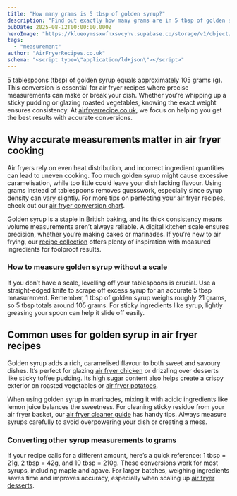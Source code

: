 ```yaml
---
title: "How many grams is 5 tbsp of golden syrup?"
description: "Find out exactly how many grams are in 5 tbsp of golden syrup for perfect air fryer recipes every time."
pubDate: 2025-08-12T00:00:00.000Z
heroImage: "https://klueoymssxwfnxsvcyhv.supabase.co/storage/v1/object/public/md/how-many-grams-is-5-tbsp-of-golden-syrup-3d2cd202.webp"
tags:
  - "measurement"
author: "AirFryerRecipes.co.uk"
schema: "<script type=\"application/ld+json\"></script>"
---
```


<p>5 tablespoons (tbsp) of golden syrup equals approximately 105 grams (g). This conversion is essential for air fryer recipes where precise measurements can make or break your dish. Whether you’re whipping up a sticky pudding or glazing roasted vegetables, knowing the exact weight ensures consistency. At <a href=https://www.airfryerrecipe.co.uk/>airfryerrecipe.co.uk</a>, we focus on helping you get the best results with accurate conversions.</p>  

<h2>Why accurate measurements matter in air fryer cooking</h2>  
<p>Air fryers rely on even heat distribution, and incorrect ingredient quantities can lead to uneven cooking. Too much golden syrup might cause excessive caramelisation, while too little could leave your dish lacking flavour. Using grams instead of tablespoons removes guesswork, especially since syrup density can vary slightly. For more tips on perfecting your air fryer recipes, check out our <a href=https://www.airfryerrecipe.co.uk/air-fryer-conversion-chart>air fryer conversion chart</a>.</p>  

<p>Golden syrup is a staple in British baking, and its thick consistency means volume measurements aren’t always reliable. A digital kitchen scale ensures precision, whether you’re making cakes or marinades. If you’re new to air frying, our <a href=https://www.airfryerrecipe.co.uk/recipes>recipe collection</a> offers plenty of inspiration with measured ingredients for foolproof results.</p>  

<h3>How to measure golden syrup without a scale</h3>  
<p>If you don’t have a scale, levelling off your tablespoons is crucial. Use a straight-edged knife to scrape off excess syrup for an accurate 5 tbsp measurement. Remember, 1 tbsp of golden syrup weighs roughly 21 grams, so 5 tbsp totals around 105 grams. For sticky ingredients like syrup, lightly greasing your spoon can help it slide off easily.</p>  

<h2>Common uses for golden syrup in air fryer recipes</h2>  
<p>Golden syrup adds a rich, caramelised flavour to both sweet and savoury dishes. It’s perfect for glazing <a href=https://www.airfryerrecipe.co.uk/recipe-category/chicken>air fryer chicken</a> or drizzling over desserts like sticky toffee pudding. Its high sugar content also helps create a crispy exterior on roasted vegetables or <a href=https://www.airfryerrecipe.co.uk/recipe-category/potatoes>air fryer potatoes</a>.</p>  

<p>When using golden syrup in marinades, mixing it with acidic ingredients like lemon juice balances the sweetness. For cleaning sticky residue from your air fryer basket, our <a href=https://www.airfryerrecipe.co.uk/air-fryer-cleaner>air fryer cleaner guide</a> has handy tips. Always measure syrups carefully to avoid overpowering your dish or creating a mess.</p>  

<h3>Converting other syrup measurements to grams</h3>  
<p>If your recipe calls for a different amount, here’s a quick reference: 1 tbsp = 21g, 2 tbsp = 42g, and 10 tbsp = 210g. These conversions work for most syrups, including maple and agave. For larger batches, weighing ingredients saves time and improves accuracy, especially when scaling up <a href=https://www.airfryerrecipe.co.uk/recipe-category/dessert>air fryer desserts</a>.</p>